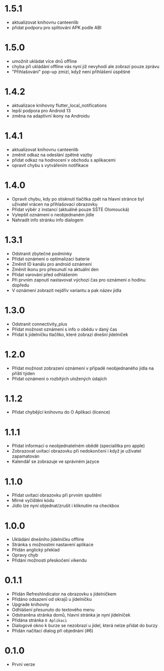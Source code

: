 # 1.5.1
- aktualizovat knihovnu canteenlib
- přidat podporu pro splitování APK podle ABI
# 1.5.0
- umožnit ukládat více dnů offline
- chyba při ukládání offline vás nyní již nevyhodí ale zobrazí pouze zprávu
- "Přihlašování" pop-up zmizí, když není přihlášení úspěšné
# 1.4.2
- aktualizace knihovny flutter_local_notifications
- lepší podpora pro Android 13
- změna na adaptivní ikony na Androidu
# 1.4.1
- aktualizovat knihovnu canteenlib
- změnit odkaz na odeslání zpětné vazby
- přidat odkaz na hodnocení v obchodu s aplikacemi
- opravit chybu s vytvářením notifikace
# 1.4.0
- Opravit chybu, kdy po stisknutí tlačítka zpět na hlavní stránce byl uživatel vrácen na přihlašovací obrazovku
- Přidat výběr z instancí (aktuálně pouze SŠTE Olomoucká)
- Vylepšit oznámení o neobjednaném jídle
- Nahradit info stránku info dialogem
# 1.3.1
- Odstranit zbytečné podmínky
- Přidat oznámení o optimalizaci baterie
- Změnit ID kanálu pro android oznámení
- Změnit ikonu pro přesunutí na aktuální den
- Přidat varování před odhlášením
- Při prvním zapnutí nastavovat výchozí čas pro oznámení o hodinu dopředu
- V oznámení zobrazit nejdřív variantu a pak název jídla
# 1.3.0
- Odstranit connectivity_plus
- Přidat možnost oznámení s info o obědu v daný čas
- Přidat k jídelníčku tlačítko, které zobrazí dnešní jídelníček
# 1.2.0
- Přidat možnost zobrazení oznámení v případě neobjednaného jídla na příští týden
- Přidat oznámení o rozbitých uložených údajích
# 1.1.2
- Přidat chybějící knihovnu do O Aplikaci (licence)
# 1.1.1
- Přidat informaci o neobjednatelném obědě (specialitka pro apple)
- Zobrazovat uvítací obrazovku při nedokončení i když je uživatel zapamatován
- Kalendář se zobrazuje ve správném jazyce
# 1.1.0
- Přidat uvítací obrazovku při prvním spuštění
- Mírné vyčištění kódu
- Jídlo lze nyní objednat/zrušit i kliknutím na checkbox
# 1.0.0
- Ukládání dnešního jídelníčku offline
- Stránka s možnostmi nastavení aplikace
- Přidán anglický překlad
- Opravy chyb
- Přidání možnosti přeskočení víkendu
# 0.1.1
- Přidán RefreshIndicator na obrazovku s jídelníčkem
- Přidáno odsazení od okrajů u jídelníčku
- Upgrade knihovny
- Odhlášení přesunuto do textového menu
- Odstraněna stránka domů, hlavní stránka je nyní jídelníček
- Přidána stránka `O Aplikaci`
- Dialogové okno k burze se nezobrazí u jídel, která nelze přidat do burzy
- Přidán načítací dialog při objednání (#6)
# 0.1.0
- První verze